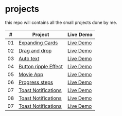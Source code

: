 # projects
this repo will contains all the small projects done by me.

|  #  | Project                                                                                                                     | Live Demo                                                                         |
| :-: | --------------------------------------------------------------------------------------------------------------------------- | --------------------------------------------------------------------------------- |
| 01  | [Expanding Cards](https://github.com/navag/projects/tree/main/expandingCards)                             | [Live Demo](https://navag.github.io/projects/expandingCards/)               |
| 02  | [Drag and drop](https://github.com/navag/projects/tree/main/dragNDrop)                             | [Live Demo](https://navag.github.io/projects/dragNDrop/)               |
| 03  | [Auto text](https://github.com/navag/projects/tree/main/autoTextEffect)                             | [Live Demo](https://navag.github.io/projects/autoTextEffect/)               |
| 04  | [Button ripple Effect](https://github.com/navag/projects/tree/main/buttonRippleEffect)                             | [Live Demo](https://navag.github.io/projects/buttonRippleEffect/)               |
| 05  | [Movie App](https://github.com/navag/projects/tree/main/movieApp)                             | [Live Demo](https://navag.github.io/projects/movieApp/)               |
| 06  | [Progress steps](https://github.com/navag/projects/tree/main/progressSteps)                             | [Live Demo](https://navag.github.io/projects/progressSteps/)               |
| 07  | [Toast Notifications](https://github.com/navag/projects/tree/main/toastNotification)                             | [Live Demo](https://navag.github.io/projects/toastNotification/)               |
| 08  | [Toast Notifications](https://github.com/navag/projects/tree/main/autoComplete)                             | [Live Demo](https://navag.github.io/projects/autoComplete/)               |
| 07  | [Toast Notifications](https://github.com/navag/projects/tree/main/square)                             | [Live Demo](https://navag.github.io/projects/square/)               |
